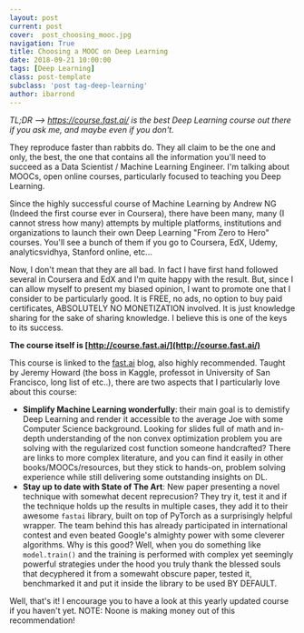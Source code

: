 ```yaml
---
layout: post
current: post
cover:  post_choosing_mooc.jpg
navigation: True
title: Choosing a MOOC on Deep Learning
date: 2018-09-21 10:00:00
tags: [Deep Learning]
class: post-template
subclass: 'post tag-deep-learning'
author: ibarrond
---
```


_TL;DR  --> https://course.fast.ai/ is the best Deep Learning course out there if you ask me, and maybe even if you don't._

They reproduce faster than rabbits do. They all claim to be the one and only, the best, the one that contains all the information you'll need to succeed as a Data Scientist / Machine Learning Engineer. I'm talking about MOOCs, open online courses, particularly focused to teaching you Deep Learning.

Since the highly successful course of Machine Learning by Andrew NG (Indeed the first course ever in Coursera), there have been many, many (I cannot stress how many) attempts by multiple platforms, institutions and organizations to launch their own Deep Learning "From Zero to Hero" courses. You'll see a bunch of them if you go to Coursera, EdX, Udemy, analyticsvidhya, Stanford online, etc...

Now, I don't mean that they are all bad. In fact I have first hand followed several in Coursera and EdX and I'm quite happy with the result. But, since I can allow myself to present my biased opinion, I want to promote one that I consider to be particularly good. It is FREE, no ads, no option to buy paid certificates, ABSOLUTELY NO MONETIZATION involved. It is just knowledge sharing for the sake of sharing knowledge. I believe this is one of the keys to its success.

**The course itself is [http://course.fast.ai/](http://course.fast.ai/)**

This course is linked to the [fast.ai](https://www.fast.ai/) blog, also highly recommended. Taught by Jeremy Howard (the boss in Kaggle, professot in University of San Francisco, long list of etc..), there are two aspects that I particularly love about this course:
- __Simplify Machine Learning wonderfully__: their main goal is to demistify Deep Learning and render it accessible to the average Joe with some Computer Science background. Looking for slides full of math and in-depth understanding of the non convex optimization problem you are solving with the regularized cost function someone handcrafted? There are links to more complex literature, and you can find it easily in other books/MOOCs/resources, but they stick to hands-on, problem solving experience while still delivering some outstanding insights on DL.
- __Stay up to date with State of The Art__: New paper presenting a novel technique with somewhat decent reprecusion? They try it, test it and if the technique holds up the results in multiple cases, they add it to their awesome `fastai` library, built on top of PyTorch as a surprisingly helpful wrapper. The team behind this has already participated in international contest and even beated Google's almighty power with some cleverer algorithms. Why is this good? Well, when you do something like `model.train()` and the training is performed with complex yet seemingly powerful strategies under the hood you truly thank the blessed souls that decyphered it from a somewaht obscure paper, tested it, benchmarked it and put it inside the library to be used BY DEFAULT. 

Well, that's it! I encourage you to have a look at this yearly updated course if you haven't yet. NOTE: Noone is making money out of this recommendation! 